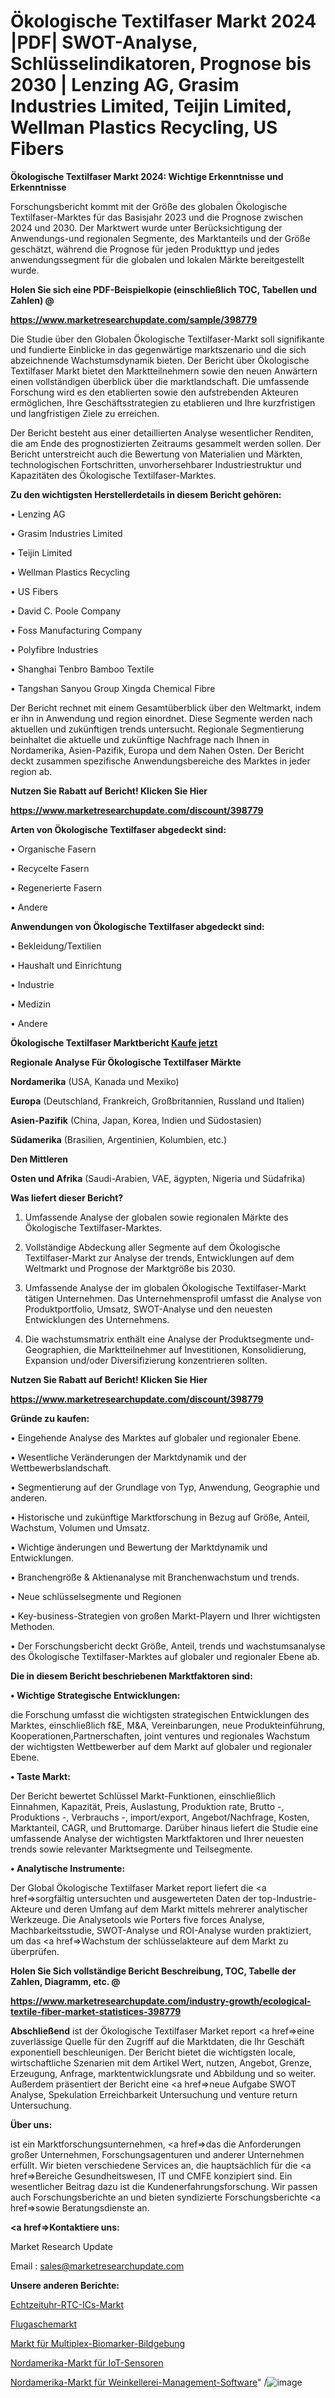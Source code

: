 # Ökologische Textilfaser Markt 2024 |PDF| SWOT-Analyse, Schlüsselindikatoren, Prognose bis 2030 | Lenzing AG, Grasim Industries Limited, Teijin Limited, Wellman Plastics Recycling, US Fibers

<strong>Ökologische Textilfaser Markt 2024: Wichtige Erkenntnisse und Erkenntnisse</strong>

Forschungsbericht kommt mit der Größe des globalen Ökologische Textilfaser-Marktes für das Basisjahr 2023 und die Prognose zwischen 2024 und 2030. Der Marktwert wurde unter Berücksichtigung der Anwendungs-und regionalen Segmente, des Marktanteils und der Größe geschätzt, während die Prognose für jeden Produkttyp und jedes anwendungssegment für die globalen und lokalen Märkte bereitgestellt wurde.



<strong>Holen Sie sich eine PDF-Beispielkopie (einschließlich TOC, Tabellen und Zahlen) @
</strong>

<strong><a href=https://www.marketresearchupdate.com/sample/398779>

<strong>https://www.marketresearchupdate.com/sample/398779</u></font></a></strong></strong>

Die Studie über den Globalen Ökologische Textilfaser-Markt soll signifikante und fundierte Einblicke in das gegenwärtige marktszenario und die sich abzeichnende Wachstumsdynamik bieten. Der Bericht über Ökologische Textilfaser Markt bietet den Marktteilnehmern sowie den neuen Anwärtern einen vollständigen überblick über die marktlandschaft. Die umfassende Forschung wird es den etablierten sowie den aufstrebenden Akteuren ermöglichen, Ihre Geschäftsstrategien zu etablieren und Ihre kurzfristigen und langfristigen Ziele zu erreichen.

Der Bericht besteht aus einer detaillierten Analyse wesentlicher Renditen, die am Ende des prognostizierten Zeitraums gesammelt werden sollen. Der Bericht unterstreicht auch die Bewertung von Materialien und Märkten, technologischen Fortschritten, unvorhersehbarer Industriestruktur und Kapazitäten des Ökologische Textilfaser-Marktes.



<strong>Zu den wichtigsten Herstellerdetails in diesem Bericht gehören:</strong>

• Lenzing AG

• Grasim Industries Limited

• Teijin Limited

• Wellman Plastics Recycling

• US Fibers

• David C. Poole Company

• Foss Manufacturing Company

• Polyfibre Industries

• Shanghai Tenbro Bamboo Textile

• Tangshan Sanyou Group Xingda Chemical Fibre

Der Bericht rechnet mit einem Gesamtüberblick über den Weltmarkt, indem er ihn in Anwendung und region einordnet. Diese Segmente werden nach aktuellen und zukünftigen trends untersucht. Regionale Segmentierung beinhaltet die aktuelle und zukünftige Nachfrage nach Ihnen in Nordamerika, Asien-Pazifik, Europa und dem Nahen Osten. Der Bericht deckt zusammen spezifische Anwendungsbereiche des Marktes in jeder region ab.



<strong>Nutzen Sie Rabatt auf Bericht! Klicken Sie Hier
</strong>

<strong><a href=https://www.marketresearchupdate.com/discount/398779>https://www.marketresearchupdate.com/discount/398779</b></u></font></strong></a>



<strong>Arten von Ökologische Textilfaser abgedeckt sind:</strong>

• Organische Fasern

• Recycelte Fasern

• Regenerierte Fasern

• Andere



<strong>Anwendungen von Ökologische Textilfaser abgedeckt sind:</strong>

• Bekleidung/Textilien

• Haushalt und Einrichtung

• Industrie

• Medizin

• Andere



<strong>Ökologische Textilfaser Marktbericht <a href=https://www.marketresearchupdate.com/buynow/398779>Kaufe jetzt</a></strong>



<strong>Regionale Analyse Für Ökologische Textilfaser Märkte</strong>



<strong>Nordamerika</strong> (USA, Kanada und Mexiko)



<strong>Europa</strong> (Deutschland, Frankreich, Großbritannien, Russland und Italien)



<strong>Asien-Pazifik</strong> (China, Japan, Korea, Indien und Südostasien)



<strong>Südamerika</strong> (Brasilien, Argentinien, Kolumbien, etc.)



<strong>Den Mittleren</strong> 

<strong>Osten und Afrika</strong> (Saudi-Arabien, VAE, ägypten, Nigeria und Südafrika)



<strong>Was liefert dieser Bericht?</strong>

1. Umfassende Analyse der globalen sowie regionalen Märkte des Ökologische Textilfaser-Marktes.

2. Vollständige Abdeckung aller Segmente auf dem Ökologische Textilfaser-Markt zur Analyse der trends, Entwicklungen auf dem Weltmarkt und Prognose der Marktgröße bis 2030.

3. Umfassende Analyse der im globalen Ökologische Textilfaser-Markt tätigen Unternehmen. Das Unternehmensprofil umfasst die Analyse von Produktportfolio, Umsatz, SWOT-Analyse und den neuesten Entwicklungen des Unternehmens.

4. Die wachstumsmatrix enthält eine Analyse der Produktsegmente und-Geographien, die Marktteilnehmer auf Investitionen, Konsolidierung, Expansion und/oder Diversifizierung konzentrieren sollten.



<strong>Nutzen Sie Rabatt auf Bericht! Klicken Sie Hier
</strong>

<strong><a href=https://www.marketresearchupdate.com/discount/398779>https://www.marketresearchupdate.com/discount/398779</b></u></font></strong></a>



<strong>Gründe zu kaufen:</strong>

• Eingehende Analyse des Marktes auf globaler und regionaler Ebene.

• Wesentliche Veränderungen der Marktdynamik und der Wettbewerbslandschaft.

• Segmentierung auf der Grundlage von Typ, Anwendung, Geographie und anderen.

• Historische und zukünftige Marktforschung in Bezug auf Größe, Anteil, Wachstum, Volumen und Umsatz.

• Wichtige änderungen und Bewertung der Marktdynamik und Entwicklungen.

• Branchengröße &amp; Aktienanalyse mit Branchenwachstum und trends.

• Neue schlüsselsegmente und Regionen

• Key-business-Strategien von großen Markt-Playern und Ihrer wichtigsten Methoden.

• Der Forschungsbericht deckt Größe, Anteil, trends und wachstumsanalyse des Ökologische Textilfaser-Marktes auf globaler und regionaler Ebene ab.



<strong>Die in diesem Bericht beschriebenen Marktfaktoren sind:</strong>



<strong>• Wichtige Strategische Entwicklungen:</strong>

die Forschung umfasst die wichtigsten strategischen Entwicklungen des Marktes, einschließlich f&amp;E, M&amp;A, Vereinbarungen, neue Produkteinführung, Kooperationen,Partnerschaften, joint ventures und regionales Wachstum der wichtigsten Wettbewerber auf dem Markt auf globaler und regionaler Ebene.



<strong>• Taste Markt:</strong>

Der Bericht bewertet Schlüssel Markt-Funktionen, einschließlich Einnahmen, Kapazität, Preis, Auslastung, Produktion rate, Brutto -, Produktions -, Verbrauchs -, import/export, Angebot/Nachfrage, Kosten, Marktanteil, CAGR, und Bruttomarge. Darüber hinaus liefert die Studie eine umfassende Analyse der wichtigsten Marktfaktoren und Ihrer neuesten trends sowie relevanter Marktsegmente und Teilsegmente.



<strong>• Analytische Instrumente:</strong>

Der Global Ökologische Textilfaser Market report liefert die <a href=>sorgf</a>ältig untersuchten und ausgewerteten Daten der top-Industrie-Akteure und deren Umfang auf dem Markt mittels mehrerer analytischer Werkzeuge. Die Analysetools wie Porters five forces Analyse, Machbarkeitsstudie, SWOT-Analyse und ROI-Analyse wurden praktiziert, um das <a href=>Wachstum</a> der schlüsselakteure auf dem Markt zu überprüfen.



<strong>Holen Sie Sich vollständige Bericht Beschreibung, TOC, Tabelle der Zahlen, Diagramm, etc. @ </strong>

<strong><a href=https://www.marketresearchupdate.com/industry-growth/ecological-textile-fiber-market-statistices-398779>https://www.marketresearchupdate.com/industry-growth/ecological-textile-fiber-market-statistices-398779</a></font></strong>



<strong>Abschließend</strong> ist der Ökologische Textilfaser Market report <a href=>eine</a> zuverlässige Quelle für den Zugriff auf die Marktdaten, die Ihr Geschäft exponentiell beschleunigen. Der Bericht bietet die wichtigsten locale, wirtschaftliche Szenarien mit dem Artikel Wert, nutzen, Angebot, Grenze, Erzeugung, Anfrage, marktentwicklungsrate und Abbildung und so weiter. Außerdem präsentiert der Bericht eine <a href=>neue</a> Aufgabe SWOT Analyse, Spekulation Erreichbarkeit Untersuchung und venture return Untersuchung.



<strong>Über uns:</strong>

 ist ein Marktforschungsunternehmen, <a href=>das</a> die Anforderungen großer Unternehmen, Forschungsagenturen und anderer Unternehmen erfüllt. Wir bieten verschiedene Services an, die hauptsächlich für die <a href=>Bereiche</a> Gesundheitswesen, IT und CMFE konzipiert sind. Ein wesentlicher Beitrag dazu ist die Kundenerfahrungsforschung. Wir passen auch Forschungsberichte an und bieten syndizierte Forschungsberichte <a href=>sowie</a> Beratungsdienste an.



<strong><a href=>Kontaktiere uns:</a></strong>

Market Research Update

Email : sales@marketresearchupdate.com



<strong>Unsere anderen Berichte:</strong>

<a href=https://www.linkedin.com/pulse/real-time-clock-rtc-ics-market-size-region-outlook>Echtzeituhr-RTC-ICs-Markt</a>

<a href=https://www.linkedin.com/pulse/fly-ash-market-size-share-outlook-growth-prospects>Flugaschemarkt</a>

<a href=https://www.linkedin.com/pulse/multiplex-biomarker-imaging-market-size-industry>Markt für Multiplex-Biomarker-Bildgebung</a>

<a href=https://www.linkedin.com/pulse/north-america-iot-sensor-market-growth-possibilities>Nordamerika-Markt für IoT-Sensoren</a>

<a href=https://www.linkedin.com/pulse/north-america-winery-management-software-market>Nordamerika-Markt für Weinkellerei-Management-Software</a>"
/![image](https://github.com/RushikeshRI/news24analysis/assets/164026548/4a01fa8f-443a-4eee-964e-a5764fb7bb04)
